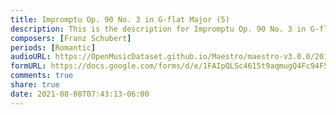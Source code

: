 ```yaml
---
title: Impromptu Op. 90 No. 3 in G-flat Major (5)
description: This is the description for Impromptu Op. 90 No. 3 in G-flat Major by Franz Schubert
composers: [Franz Schubert]
periods: [Romantic]
audioURL: https://OpenMusicDataset.github.io/Maestro/maestro-v3.0.0/2015/MIDI-Unprocessed_R2_D2-12-13-15_mid--AUDIO-from_mp3_13_R2_2015_wav--3.midi
formURL: https://docs.google.com/forms/d/e/1FAIpQLSc4615t9aqmugQ4Fc94F5WwGq5Xl21driUqj-UnlibYTZ109A/viewform
comments: true
share: true
date: 2021-08-08T07:43:13-06:00
---
```

